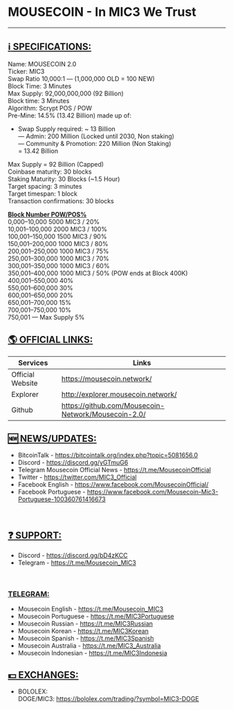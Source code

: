 # <b> MOUSECOIN - In MIC3 We Trust </b>

--------------------------------------------------------------------------------------------------------------
## <b><u> :information_source: SPECIFICATIONS:</u></b><br>
Name: MOUSECOIN 2.0<br>
Ticker: MIC3<br>
Swap Ratio 10,000:1 — (1,000,000 OLD = 100 NEW)<br>
Block Time: 3 Minutes<br>
Max Supply: 92,000,000,000 (92 Billion)<br>
Block time: 3 Minutes<br>
Algorithm: Scrypt POS / POW<br>
Pre-Mine: 14.5% (13.42 Billion) made up of:<br>
- Swap Supply required: ~ 13 Billion<br>
— Admin: 200 Million (Locked until 2030, Non staking)<br>
— Community & Promotion: 220 Million (Non Staking)<br>
= 13.42 Billion<br>

Max Supply = 92 Billion (Capped)<br>
Coinbase maturity: 30 blocks<br>
Staking Maturity: 30 Blocks (~1.5 Hour)<br>
Target spacing: 3 minutes<br>
Target timespan: 1 block<br>
Transaction confirmations: 30 blocks<br>

<b><u> Block Number POW/POS%</u></b><br>
0,000–10,000 5000 MIC3 / 20%<br>
10,001–100,000 2000 MIC3 / 100%<br>
100,001–150,000 1500 MIC3 / 90%<br>
150,001–200,000 1000 MIC3 / 80%<br>
200,001–250,000 1000 MIC3 / 75%<br>
250,001–300,000 1000 MIC3 / 70%<br>
300,001–350,000 1000 MIC3 / 60%<br>
350,001–400,000 1000 MIC3 / 50% (POW ends at Block 400K)<br>
400,001–550,000 40%<br>
550,001–600,000 30%<br>
600,001–650,000 20%<br>
650,001–700,000 15%<br>
700,001–750,000 10%<br>
750,001 — Max Supply 5%<br>

## <b><u> :earth_americas: OFFICIAL LINKS:</u></b><br>
| Services | Links |
| --- | --- |
| Official Website | https://mousecoin.network/ |
| Explorer | http://explorer.mousecoin.network/ |
| Github | https://github.com/Mousecoin-Network/Mousecoin-2.0/ |


## <b><u> :new: NEWS/UPDATES:</u></b><br>
- BitcoinTalk - https://bitcointalk.org/index.php?topic=5081656.0<br>
- Discord - https://discord.gg/yGTmuG6<br>
- Telegram Mousecoin Official News - https://t.me/MousecoinOfficial<br>
- Twitter - https://twitter.com/MIC3_Official<br>
- Facebook English - https://www.facebook.com/MousecoinOfficial/<br>
- Facebook Portuguese - https://www.facebook.com/Mousecoin-Mic3-Portuguese-100360761416673<br>
<br>

## <b><u> :question: SUPPORT:</u></b><br>
- Discord - https://discord.gg/bD4zKCC<br>
- Telegram - https://t.me/Mousecoin_MIC3<br>
<br>

### <b><u>TELEGRAM:</u></b><br>
- Mousecoin English - https://t.me/Mousecoin_MIC3<br>
- Mousecoin Portuguese - https://t.me/MIC3Portuguese<br>
- Mousecoin Russian - https://t.me/MIC3Russian<br>
- Mousecoin Korean - https://t.me/MIC3Korean<br>
- Mousecoin Spanish - https://t.me/MIC3Spanish<br>
- Mousecoin Australia - https://t.me/MIC3_Australia<br>
- Mousecoin Indonesian - https://t.me/MIC3Indonesia<br>

## <b><u> :dollar: EXCHANGES:</u></b><br>
- BOLOLEX:<br>
DOGE/MIC3: https://bololex.com/trading/?symbol=MIC3-DOGE<br>
<br>
